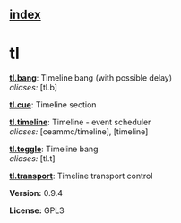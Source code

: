 [index](index.html) 
---

# tl




[**tl.bang**](tl.bang.html): Timeline bang (with possible delay) <br>
_aliases:_ [tl.b]


[**tl.cue**](tl.cue.html): Timeline section 

[**tl.timeline**](tl.timeline.html): Timeline - event scheduler <br>
_aliases:_ [ceammc/timeline], [timeline]


[**tl.toggle**](tl.toggle.html): Timeline bang <br>
_aliases:_ [tl.t]


[**tl.transport**](tl.transport.html): Timeline transport control 


**Version:** 0.9.4

**License:** GPL3
